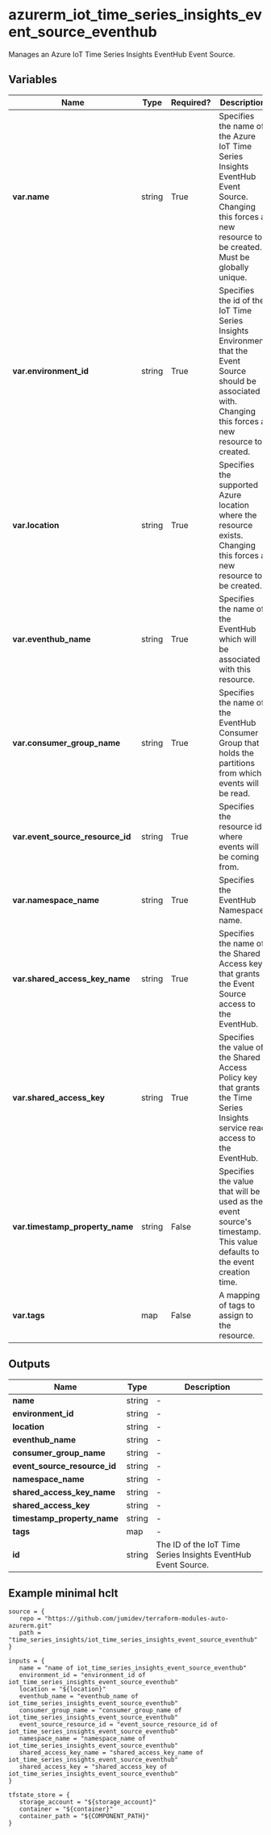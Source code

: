 # azurerm_iot_time_series_insights_event_source_eventhub

Manages an Azure IoT Time Series Insights EventHub Event Source.

## Variables

| Name | Type | Required? |  Description |
| ---- | ---- | --------- |  ----------- |
| **var.name** | string | True | Specifies the name of the Azure IoT Time Series Insights EventHub Event Source. Changing this forces a new resource to be created. Must be globally unique. | 
| **var.environment_id** | string | True | Specifies the id of the IoT Time Series Insights Environment that the Event Source should be associated with. Changing this forces a new resource to created. | 
| **var.location** | string | True | Specifies the supported Azure location where the resource exists. Changing this forces a new resource to be created. | 
| **var.eventhub_name** | string | True | Specifies the name of the EventHub which will be associated with this resource. | 
| **var.consumer_group_name** | string | True | Specifies the name of the EventHub Consumer Group that holds the partitions from which events will be read. | 
| **var.event_source_resource_id** | string | True | Specifies the resource id where events will be coming from. | 
| **var.namespace_name** | string | True | Specifies the EventHub Namespace name. | 
| **var.shared_access_key_name** | string | True | Specifies the name of the Shared Access key that grants the Event Source access to the EventHub. | 
| **var.shared_access_key** | string | True | Specifies the value of the Shared Access Policy key that grants the Time Series Insights service read access to the EventHub. | 
| **var.timestamp_property_name** | string | False | Specifies the value that will be used as the event source's timestamp. This value defaults to the event creation time. | 
| **var.tags** | map | False | A mapping of tags to assign to the resource. | 



## Outputs

| Name | Type | Description |
| ---- | ---- | --------- | 
| **name** | string  | - | 
| **environment_id** | string  | - | 
| **location** | string  | - | 
| **eventhub_name** | string  | - | 
| **consumer_group_name** | string  | - | 
| **event_source_resource_id** | string  | - | 
| **namespace_name** | string  | - | 
| **shared_access_key_name** | string  | - | 
| **shared_access_key** | string  | - | 
| **timestamp_property_name** | string  | - | 
| **tags** | map  | - | 
| **id** | string  | The ID of the IoT Time Series Insights EventHub Event Source. | 

## Example minimal hclt

```hcl
source = {
   repo = "https://github.com/jumidev/terraform-modules-auto-azurerm.git" 
   path = "time_series_insights/iot_time_series_insights_event_source_eventhub" 
}

inputs = {
   name = "name of iot_time_series_insights_event_source_eventhub" 
   environment_id = "environment_id of iot_time_series_insights_event_source_eventhub" 
   location = "${location}" 
   eventhub_name = "eventhub_name of iot_time_series_insights_event_source_eventhub" 
   consumer_group_name = "consumer_group_name of iot_time_series_insights_event_source_eventhub" 
   event_source_resource_id = "event_source_resource_id of iot_time_series_insights_event_source_eventhub" 
   namespace_name = "namespace_name of iot_time_series_insights_event_source_eventhub" 
   shared_access_key_name = "shared_access_key_name of iot_time_series_insights_event_source_eventhub" 
   shared_access_key = "shared_access_key of iot_time_series_insights_event_source_eventhub" 
}

tfstate_store = {
   storage_account = "${storage_account}" 
   container = "${container}" 
   container_path = "${COMPONENT_PATH}" 
}


```